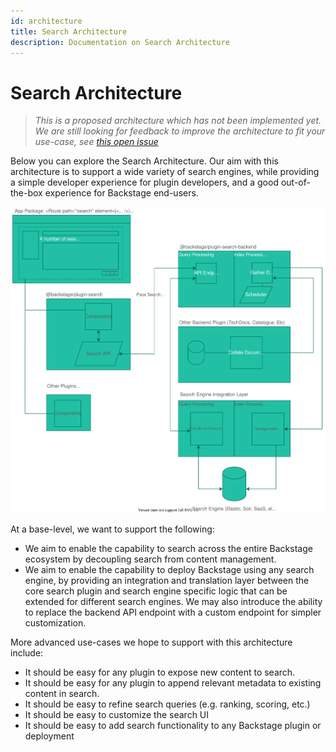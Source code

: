 ```yaml
---
id: architecture
title: Search Architecture
description: Documentation on Search Architecture
---
```


# Search Architecture

> _This is a proposed architecture which has not been implemented yet. We are
> still looking for feedback to improve the architecture to fit your use-case,
> see [this open issue](https://github.com/backstage/backstage/issues/4078)_

Below you can explore the Search Architecture. Our aim with this architecture is
to support a wide variety of search engines, while providing a simple developer
experience for plugin developers, and a good out-of-the-box experience for
Backstage end-users.

<img data-zoomable src="../../assets/search/architecture.drawio.svg" alt="Search Architecture" />

At a base-level, we want to support the following:

- We aim to enable the capability to search across the entire Backstage
  ecosystem by decoupling search from content management.
- We aim to enable the capability to deploy Backstage using any search engine,
  by providing an integration and translation layer between the core search
  plugin and search engine specific logic that can be extended for different
  search engines. We may also introduce the ability to replace the backend API
  endpoint with a custom endpoint for simpler customization.

More advanced use-cases we hope to support with this architecture include:

- It should be easy for any plugin to expose new content to search.
- It should be easy for any plugin to append relevant metadata to existing
  content in search.
- It should be easy to refine search queries (e.g. ranking, scoring, etc.)
- It should be easy to customize the search UI
- It should be easy to add search functionality to any Backstage plugin or
  deployment
